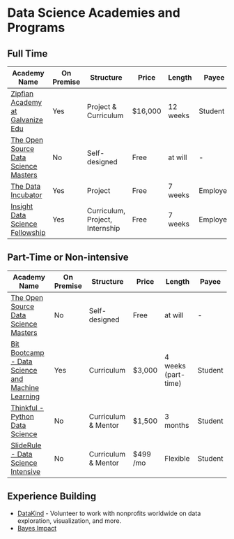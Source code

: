 # Data Science Academies and Programs

## Full Time

| Academy Name | On Premise | Structure | Price | Length | Payee | 
| ---- | ------ | ----- | ------ | -------- | --- |
| [Zipfian Academy at Galvanize Edu](http://www.zipfianacademy.com/) | Yes | Project & Curriculum | $16,000 | 12 weeks | Student |
| [The Open Source Data Science Masters](datasciencemasters.org) | No | Self-designed | Free | at will | - |
| [The Data Incubator](https://www.thedataincubator.com/) | Yes | Project | Free | 7 weeks | Employer |
| [Insight Data Science Fellowship](http://insightdatascience.com/) | Yes | Curriculum, Project, Internship | Free | 7 weeks | Employer |

## Part-Time or Non-intensive

| Academy Name | On Premise | Structure | Price | Length | Payee | 
| ---- | ------ | ----- | ------ | -------- | --- |
| [The Open Source Data Science Masters](datasciencemasters.org) | No | Self-designed | Free | at will | - |
| [Bit Bootcamp - Data Science and Machine Learning](http://www.bitbootcamp.com/) | Yes | Curriculum | $3,000 | 4 weeks (part-time) | Student |
| [Thinkful - Python Data Science](https://www.thinkful.com/courses/learn-data-science-online/) | No | Curriculum & Mentor | $1,500 | 3 months | Student |
| [SlideRule - Data Science Intensive](https://www.mysliderule.com/workshops/data-science-intensive/) | No | Curriculum & Mentor | $499 /mo | Flexible | Student |

## Experience Building
- [DataKind](http://www.datakind.org/) - Volunteer to work with nonprofits worldwide on data exploration, visualization, and more.
- [Bayes Impact](http://www.bayesimpact.org/)
